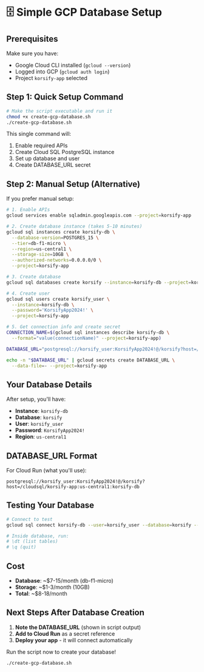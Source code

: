 # 🗄️ Simple GCP Database Setup

## Prerequisites
Make sure you have:
- Google Cloud CLI installed (`gcloud --version`)
- Logged into GCP (`gcloud auth login`)
- Project `korsify-app` selected

## Step 1: Quick Setup Command

```bash
# Make the script executable and run it
chmod +x create-gcp-database.sh
./create-gcp-database.sh
```

This single command will:
1. Enable required APIs
2. Create Cloud SQL PostgreSQL instance
3. Set up database and user
4. Create DATABASE_URL secret

## Step 2: Manual Setup (Alternative)

If you prefer manual setup:

```bash
# 1. Enable APIs
gcloud services enable sqladmin.googleapis.com --project=korsify-app

# 2. Create database instance (takes 5-10 minutes)
gcloud sql instances create korsify-db \
  --database-version=POSTGRES_15 \
  --tier=db-f1-micro \
  --region=us-central1 \
  --storage-size=10GB \
  --authorized-networks=0.0.0.0/0 \
  --project=korsify-app

# 3. Create database
gcloud sql databases create korsify --instance=korsify-db --project=korsify-app

# 4. Create user
gcloud sql users create korsify_user \
  --instance=korsify-db \
  --password='KorsifyApp2024!' \
  --project=korsify-app

# 5. Get connection info and create secret
CONNECTION_NAME=$(gcloud sql instances describe korsify-db \
  --format="value(connectionName)" --project=korsify-app)

DATABASE_URL="postgresql://korsify_user:KorsifyApp2024!@/korsify?host=/cloudsql/$CONNECTION_NAME"

echo -n "$DATABASE_URL" | gcloud secrets create DATABASE_URL \
  --data-file=- --project=korsify-app
```

## Your Database Details

After setup, you'll have:
- **Instance**: `korsify-db`
- **Database**: `korsify`
- **User**: `korsify_user`
- **Password**: `KorsifyApp2024!`
- **Region**: `us-central1`

## DATABASE_URL Format

For Cloud Run (what you'll use):
```
postgresql://korsify_user:KorsifyApp2024!@/korsify?host=/cloudsql/korsify-app:us-central1:korsify-db
```

## Testing Your Database

```bash
# Connect to test
gcloud sql connect korsify-db --user=korsify_user --database=korsify --project=korsify-app

# Inside database, run:
# \dt (list tables)
# \q (quit)
```

## Cost

- **Database**: ~$7-15/month (db-f1-micro)
- **Storage**: ~$1-3/month (10GB)
- **Total**: ~$8-18/month

## Next Steps After Database Creation

1. **Note the DATABASE_URL** (shown in script output)
2. **Add to Cloud Run** as a secret reference
3. **Deploy your app** - it will connect automatically

Run the script now to create your database!

```bash
./create-gcp-database.sh
```